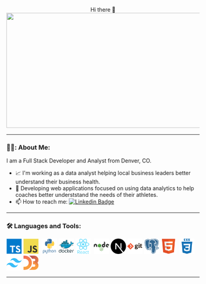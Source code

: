 <div align='center'>
  Hi there 👋
</div>

<!--
**irubey/irubey** is a ✨ _special_ ✨ repository because its `README.md` (this file) appears on your GitHub profile.

Here are some ideas to get you started:

- 🔭 I’m currently working on ...
- 🌱 I’m currently learning ...
- 👯 I’m looking to collaborate on ...
- 🤔 I’m looking for help with ...
- 💬 Ask me about ...
- 📫 How to reach me: ...
- 😄 Pronouns: ...
- ⚡ Fun fact: ...
-->




<div align="center">
  <img src="https://media.giphy.com/media/dWesBcTLavkZuG35MI/giphy.gif" width="600" height="300"/>
</div>
<!--
<div align="center" id="badges">
  <a href="https://www.linkedin.com/in/isaac-rubey-511789143">
    <img src="https://img.shields.io/badge/isaac.rubey-blue?style=for-the-badge&logo=linkedin&logoColor=white" alt="LinkedIn Badge"/>
  </a>
</div>
-->

---

### 👨‍💻: About Me:
I am a Full Stack Developer and Analyst from Denver, CO.
- 📈 I'm working as a data analyst helping local business leaders better understand their business health.
- 🌱 Developing web applications focused on using data analytics to help coaches better underststand the needs of their athletes.
- 📫 How to reach me: [![Linkedin Badge](https://img.shields.io/badge/-Isaac.Rubey-blue?style=flat&logo=Linkedin&logoColor=white)](https://www.linkedin.com/in/isaac-rubey-511789143/)

---

### 🛠️ Languages and Tools:

<div>
  <img src="https://github.com/devicons/devicon/blob/master/icons/typescript/typescript-original.svg" title="TS" **alt="TS" width="40" height="40"/>
   <img src="https://github.com/devicons/devicon/blob/master/icons/javascript/javascript-original.svg" title="JavaScript" alt="JavaScript" width="40" height="40"/>&nbsp;
  <img src="https://github.com/devicons/devicon/blob/master/icons/python/python-original-wordmark.svg" title="Python" **alt="Python" width="40" height="40"/>
  <img src="https://github.com/devicons/devicon/blob/master/icons/docker/docker-original-wordmark.svg" title="Docker" **alt="Docker" width="40" height="40"/>
  <img src="https://github.com/devicons/devicon/blob/master/icons/react/react-original-wordmark.svg" title="React" alt="React" width="40" height="40"/>&nbsp;
    <img src="https://github.com/devicons/devicon/blob/master/icons/nodejs/nodejs-original-wordmark.svg" title="NodeJS" alt="NodeJS" width="40" height="40"/>
  <img src="https://github.com/devicons/devicon/blob/master/icons/nextjs/nextjs-plain.svg" title="Next" **alt="Next" width="40" height="40"/>
  <img src="https://github.com/devicons/devicon/blob/master/icons/git/git-original-wordmark.svg" title="Git" **alt="Git" width="40" height="40"/>
  <img src="https://github.com/devicons/devicon/blob/master/icons/postgresql/postgresql-plain.svg" title="Postgresql" **alt="Postgresql" width="40" height="40"/>
    <img src="https://github.com/devicons/devicon/blob/master/icons/html5/html5-original.svg" title="HTML5" alt="HTML" width="40" height="40"/>&nbsp;
  <img src="https://github.com/devicons/devicon/blob/master/icons/css3/css3-plain-wordmark.svg"  title="CSS3" alt="CSS" width="40" height="40"/>&nbsp;
  <img src="https://github.com/devicons/devicon/blob/master/icons/tailwindcss/tailwindcss-original.svg" title="tailwind" **alt="tailwind" width="40" height="40"/>
  <img src="https://github.com/devicons/devicon/blob/master/icons/d3js/d3js-original.svg" title="D3" **alt="D3" width="40" height="40"/>  
</div>

---

<!--
[![Top Langs](https://github-readme-stats.vercel.app/api/top-langs/?username=irubey&layout=compact&theme=vision-friendly-dark)](https://github.com/irubey/github-readme-stats)
-->
